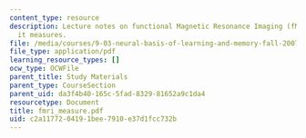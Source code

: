 ```yaml
---
content_type: resource
description: Lecture notes on functional Magnetic Resonance Imaging (fMRI) and what
  it measures.
file: /media/courses/9-03-neural-basis-of-learning-and-memory-fall-2007/c2a1177204191bee7910e37d1fcc732b_fmri_measure.pdf
file_type: application/pdf
learning_resource_types: []
ocw_type: OCWFile
parent_title: Study Materials
parent_type: CourseSection
parent_uid: da3f4b40-165c-5fad-8329-81652a9c1da4
resourcetype: Document
title: fmri_measure.pdf
uid: c2a11772-0419-1bee-7910-e37d1fcc732b
---
```

